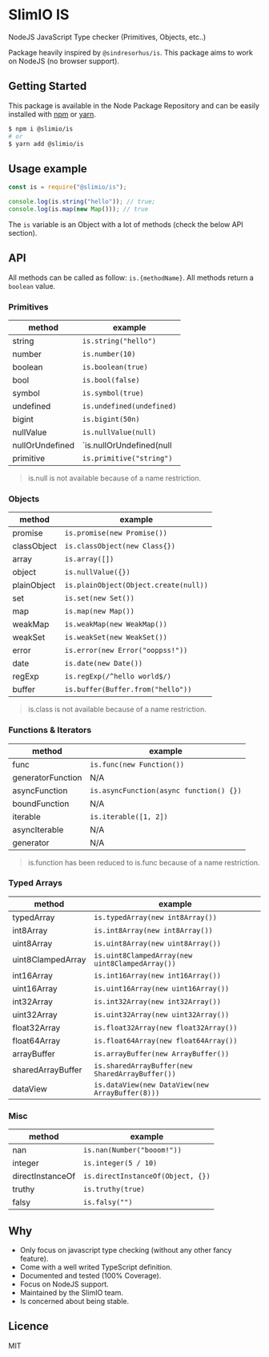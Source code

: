 # SlimIO IS
NodeJS JavaScript Type checker (Primitives, Objects, etc..)

Package heavily inspired by `@sindresorhus/is`. This package aims to work on NodeJS (no browser support).

## Getting Started

This package is available in the Node Package Repository and can be easily installed with [npm](https://docs.npmjs.com/getting-started/what-is-npm) or [yarn](https://yarnpkg.com).

```bash
$ npm i @slimio/is
# or
$ yarn add @slimio/is
```

## Usage example

```js
const is = require("@slimio/is");

console.log(is.string("hello")); // true;
console.log(is.map(new Map())); // true
```

The `is` variable is an Object with a lot of methods (check the below API section).

## API

All methods can be called as follow: `is.{methodName}`. All methods return a `boolean` value.

### Primitives

| method | example |
| --- | --- |
| string | `is.string("hello")` |
| number | `is.number(10)` |
| boolean | `is.boolean(true)` |
| bool | `is.bool(false)` |
| symbol | `is.symbol(true)` |
| undefined | `is.undefined(undefined)` |
| bigint | `is.bigint(50n)` |
| nullValue | `is.nullValue(null)` |
| nullOrUndefined | `is.nullOrUndefined(null | undefined)` |
| primitive | `is.primitive("string")` |

> is.null is not available because of a name restriction.

### Objects

| method | example |
| --- | --- |
| promise | `is.promise(new Promise())` |
| classObject | `is.classObject(new Class{})` |
| array | `is.array([])` |
| object | `is.nullValue({})` |
| plainObject | `is.plainObject(Object.create(null))` |
| set | `is.set(new Set())` |
| map | `is.map(new Map())` |
| weakMap | `is.weakMap(new WeakMap())` |
| weakSet | `is.weakSet(new WeakSet())` |
| error | `is.error(new Error("ooppss!"))` |
| date | `is.date(new Date())` |
| regExp | `is.regExp(/^hello world$/)` |
| buffer | `is.buffer(Buffer.from("hello"))` |

> is.class is not available because of a name restriction.

### Functions & Iterators

| method | example |
| --- | --- |
| func | `is.func(new Function())` |
| generatorFunction | N/A |
| asyncFunction | `is.asyncFunction(async function() {})` |
| boundFunction | N/A |
| iterable | `is.iterable([1, 2])` |
| asyncIterable | N/A |
| generator | N/A |

> is.function has been reduced to is.func because of a name restriction.

### Typed Arrays

| method | example |
| --- | --- |
| typedArray | `is.typedArray(new int8Array())` |
| int8Array | `is.int8Array(new int8Array())` |
| uint8Array | `is.uint8Array(new uint8Array())` |
| uint8ClampedArray | `is.uint8ClampedArray(new uint8ClampedArray())` |
| int16Array | `is.int16Array(new int16Array())` |
| uint16Array | `is.uint16Array(new uint16Array())` |
| int32Array | `is.int32Array(new int32Array())` |
| uint32Array | `is.uint32Array(new uint32Array())` |
| float32Array | `is.float32Array(new float32Array())` |
| float64Array | `is.float64Array(new float64Array())` |
| arrayBuffer | `is.arrayBuffer(new ArrayBuffer())` |
| sharedArrayBuffer | `is.sharedArrayBuffer(new SharedArrayBuffer())` |
| dataView | `is.dataView(new DataView(new ArrayBuffer(8)))` |

### Misc

| method | example |
| --- | --- |
| nan | `is.nan(Number("booom!"))` |
| integer | `is.integer(5 / 10)` |
| directInstanceOf | `is.directInstanceOf(Object, {})` |
| truthy | `is.truthy(true)` |
| falsy | `is.falsy("")` |

## Why

- Only focus on javascript type checking (without any other fancy feature).
- Come with a well writed TypeScript definition.
- Documented and tested (100% Coverage).
- Focus on NodeJS support.
- Maintained by the SlimIO team.
- Is concerned about being stable.

## Licence

MIT
